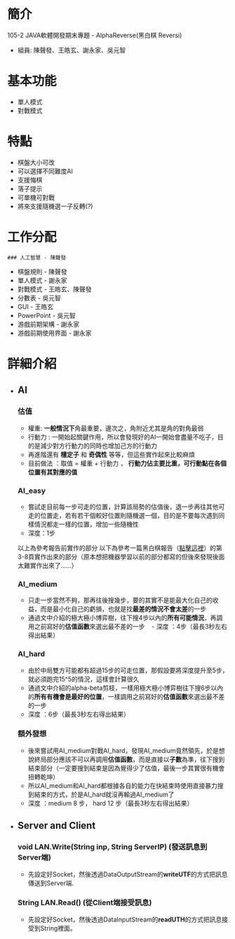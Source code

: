 # 簡介
105-2 JAVA軟體開發期末專題 - AlphaReverse(黑白棋 Reversi)
- 組員: 陳聲發、王皓玄、謝永家、吳元智

# 基本功能
- 單人模式
- 對戰模式

# 特點
- 棋盤大小可改
- 可以選擇不同難度AI
- 支援悔棋
- 落子提示
- 可單機可對戰
- 將來支援隨機選一子反轉(?)

# 工作分配
	### 人工智慧 - 陳聲發
- 棋盤規則 - 陳聲發
- 單人模式 - 謝永家
- 對戰模式 - 王皓玄、陳聲發
- 分數表 - 吳元智
- GUI - 王皓玄
- PowerPoint - 吳元智
- 游戲前期架構 - 謝永家
- 游戲前期使用界面 - 謝永家

# 詳細介紹
- ## AI
    ### 估值
    - 權重: **一般情況下**角最重要，邊次之，角附近尤其是角的對角最弱
    - 行動力 : 一開始起關鍵作用，所以會發現好的AI一開始會盡量不吃子，目的是減少對方行動力的同時也增加己方的行動力
    - 再進階還有 **穩定子** 和 **奇偶性** 等等，但這些實作起來比較麻煩
    - 目前做法 ：取值 = 權重 + 行動力 ， **行動力佔主要比重，可行動點在各個位置有其對應的值**
            
    ### AI_easy
    - 嘗試走目前每一步可走的位置，計算該局勢的估值後，退一步再往其他可走的位置走，若有若干個較好位置則隨機選一個，目的是不要每次遇到同樣情況都走一樣的位置，增加一些隨機性
    - 深度：1步
    
    以上為參考報告前實作的部分
    以下為參考一篇黑白棋報告（[點擊這裡](https://aijunbai.github.io/publications/USTC07-Bai.pdf)）的第3-8頁實作出來的部分（原本想把機器學習以前的部分都寫的但後來發現後面太難實作出來了……）
    
    ### AI_medium
    - 只走一步當然不夠，那再往後搜幾步，要的其實不是能最大化自己的收益，而是最小化自己的虧損，也就是找**最差的情況不會太差**的一步
    - 通過文中介紹的極大極小博弈樹，往下搜4步以內的**所有可能情況**，再調用之前寫好的**估值函數**來選出最不差的一步
    - 深度 ：4步（最長3秒左右得出結果）

    ### AI_hard
    - 由於中局雙方可能都有超過15步的可走位置，那假設要將深度提升至5步，就必須跑完15^5的情況，這樣會計算很久
    - 通過文中介紹的alpha-beta剪枝，一樣用極大極小博弈樹往下搜6步以內的**所有有機會是最好的位置**，一樣調用之前寫好的**估值函數**來選出最不差的一步
    - 深度 ：6步（最長3秒左右得出結果）
    
    ### 額外發想
    - 後來嘗試用AI_medium對戰AI_hard，發現AI_medium竟然領先，於是想說終局部分應該不可以再調用**估值函數**，而是直接以**子數**為準，往下搜到結束部分（一定要搜到結束是因為覺得少了估值，最後一步其實很有機會扭轉乾坤）
    - 所以AI_medium和AI_hard都根據各自的能力在快結束時使用直接暴力搜到結束的方式，於是AI_hard就沒再輸過AI_medium了
    - 深度 ：medium 8 步， hard 12 步（最長3秒左右得出結果）

- ## Server and Client
	### void LAN.Write(String inp, String ServerIP) (發送訊息到Server端)
	- 先設定好Socket，然後透過DataOutputStream的**writeUTF**的方式把訊息傳送到Server端.

	### String LAN.Read() (從Client端接受訊息)
	- 先設定好Socket，然後透過DataInputStream的**readUTH**的方式把訊息接受到String裡面。